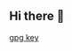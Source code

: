 ## Hi there 👋
[gpg key](https://raw.githubusercontent.com/QKBMNWYM/QKBMNWYM/refs/heads/main/QKBMNWYM_0xE2085D8B_public.asc)
